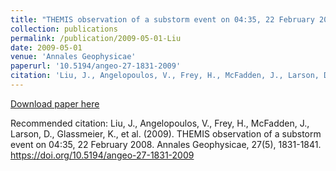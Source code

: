 ```yaml
---
title: "THEMIS observation of a substorm event on 04:35, 22 February 2008"
collection: publications
permalink: /publication/2009-05-01-Liu
date: 2009-05-01
venue: 'Annales Geophysicae'
paperurl: '10.5194/angeo-27-1831-2009'
citation: 'Liu, J., Angelopoulos, V., Frey, H., McFadden, J., Larson, D., Glassmeier, K., et al. (2009). THEMIS observation of a substorm event on 04:35, 22 February 2008. Annales Geophysicae, 27(5), 1831-1841. https://doi.org/10.5194/angeo-27-1831-2009'
---
```

[Download paper here](https://doi.org/10.5194/angeo-27-1831-2009)

Recommended citation: Liu, J., Angelopoulos, V., Frey, H., McFadden, J., Larson, D., Glassmeier, K., et al. (2009). THEMIS observation of a substorm event on 04:35, 22 February 2008. Annales Geophysicae, 27(5), 1831-1841. https://doi.org/10.5194/angeo-27-1831-2009